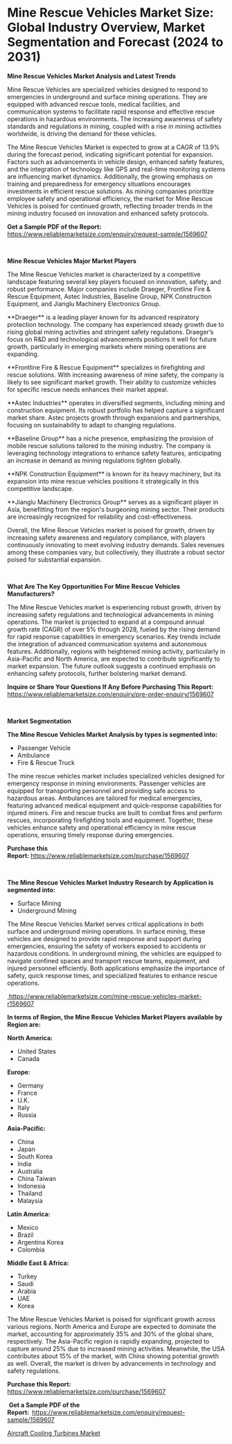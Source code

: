 <p><h1>Mine Rescue Vehicles Market Size: Global Industry Overview, Market Segmentation and Forecast (2024 to 2031)</h1></p><p><strong>Mine Rescue Vehicles Market Analysis and Latest Trends</strong></p>
<p><p>Mine Rescue Vehicles are specialized vehicles designed to respond to emergencies in underground and surface mining operations. They are equipped with advanced rescue tools, medical facilities, and communication systems to facilitate rapid response and effective rescue operations in hazardous environments. The increasing awareness of safety standards and regulations in mining, coupled with a rise in mining activities worldwide, is driving the demand for these vehicles.</p><p>The Mine Rescue Vehicles Market is expected to grow at a CAGR of 13.9% during the forecast period, indicating significant potential for expansion. Factors such as advancements in vehicle design, enhanced safety features, and the integration of technology like GPS and real-time monitoring systems are influencing market dynamics. Additionally, the growing emphasis on training and preparedness for emergency situations encourages investments in efficient rescue solutions. As mining companies prioritize employee safety and operational efficiency, the market for Mine Rescue Vehicles is poised for continued growth, reflecting broader trends in the mining industry focused on innovation and enhanced safety protocols.</p></p>
<p><strong>Get a Sample PDF of the Report:&nbsp;</strong> <a href="https://www.reliablemarketsize.com/enquiry/request-sample/1569607?utm_campaign=1197&utm_medium=2&utm_source=Github&utm_content=ia&utm_term=29122024&utm_id=mine-rescue-vehicles">https://www.reliablemarketsize.com/enquiry/request-sample/1569607</a></p>
<p>&nbsp;</p>
<p><strong>Mine Rescue Vehicles Major Market Players</strong></p>
<p><p>The Mine Rescue Vehicles market is characterized by a competitive landscape featuring several key players focused on innovation, safety, and robust performance. Major companies include Draeger, Frontline Fire & Rescue Equipment, Astec Industries, Baseline Group, NPK Construction Equipment, and Jianglu Machinery Electronics Group.</p><p>**Draeger** is a leading player known for its advanced respiratory protection technology. The company has experienced steady growth due to rising global mining activities and stringent safety regulations. Draeger’s focus on R&D and technological advancements positions it well for future growth, particularly in emerging markets where mining operations are expanding.</p><p>**Frontline Fire & Rescue Equipment** specializes in firefighting and rescue solutions. With increasing awareness of mine safety, the company is likely to see significant market growth. Their ability to customize vehicles for specific rescue needs enhances their market appeal.</p><p>**Astec Industries** operates in diversified segments, including mining and construction equipment. Its robust portfolio has helped capture a significant market share. Astec projects growth through expansions and partnerships, focusing on sustainability to adapt to changing regulations.</p><p>**Baseline Group** has a niche presence, emphasizing the provision of mobile rescue solutions tailored to the mining industry. The company is leveraging technology integrations to enhance safety features, anticipating an increase in demand as mining regulations tighten globally.</p><p>**NPK Construction Equipment** is known for its heavy machinery, but its expansion into mine rescue vehicles positions it strategically in this competitive landscape. </p><p>**Jianglu Machinery Electronics Group** serves as a significant player in Asia, benefitting from the region's burgeoning mining sector. Their products are increasingly recognized for reliability and cost-effectiveness.</p><p>Overall, the Mine Rescue Vehicles market is poised for growth, driven by increasing safety awareness and regulatory compliance, with players continuously innovating to meet evolving industry demands. Sales revenues among these companies vary, but collectively, they illustrate a robust sector poised for substantial expansion.</p></p>
<p>&nbsp;</p>
<p><strong>What Are The Key Opportunities For Mine Rescue Vehicles Manufacturers?</strong></p>
<p><p>The Mine Rescue Vehicles market is experiencing robust growth, driven by increasing safety regulations and technological advancements in mining operations. The market is projected to expand at a compound annual growth rate (CAGR) of over 5% through 2028, fueled by the rising demand for rapid response capabilities in emergency scenarios. Key trends include the integration of advanced communication systems and autonomous features. Additionally, regions with heightened mining activity, particularly in Asia-Pacific and North America, are expected to contribute significantly to market expansion. The future outlook suggests a continued emphasis on enhancing safety protocols, further bolstering market demand.</p></p>
<p><strong>Inquire or Share Your Questions If Any Before Purchasing This Report:</strong> <a href="https://www.reliablemarketsize.com/enquiry/pre-order-enquiry/1569607?utm_campaign=1197&utm_medium=2&utm_source=Github&utm_content=ia&utm_term=29122024&utm_id=mine-rescue-vehicles">https://www.reliablemarketsize.com/enquiry/pre-order-enquiry/1569607</a></p>
<p>&nbsp;</p>
<p><strong>Market Segmentation</strong></p>
<p><strong>The Mine Rescue Vehicles Market Analysis by types is segmented into:</strong></p>
<p><ul><li>Passenger Vehicle</li><li>Ambulance</li><li>Fire & Rescue Truck</li></ul></p>
<p><p>The mine rescue vehicles market includes specialized vehicles designed for emergency response in mining environments. Passenger vehicles are equipped for transporting personnel and providing safe access to hazardous areas. Ambulances are tailored for medical emergencies, featuring advanced medical equipment and quick-response capabilities for injured miners. Fire and rescue trucks are built to combat fires and perform rescues, incorporating firefighting tools and equipment. Together, these vehicles enhance safety and operational efficiency in mine rescue operations, ensuring timely response during emergencies.</p></p>
<p><strong>Purchase this Report:&nbsp;</strong><a href="https://www.reliablemarketsize.com/purchase/1569607?utm_campaign=1197&utm_medium=2&utm_source=Github&utm_content=ia&utm_term=29122024&utm_id=mine-rescue-vehicles">https://www.reliablemarketsize.com/purchase/1569607</a></p>
<p>&nbsp;</p>
<p><strong>The Mine Rescue Vehicles Market Industry Research by Application is segmented into:</strong></p>
<p><ul><li>Surface Mining</li><li>Underground Mining</li></ul></p>
<p><p>The Mine Rescue Vehicles Market serves critical applications in both surface and underground mining operations. In surface mining, these vehicles are designed to provide rapid response and support during emergencies, ensuring the safety of workers exposed to accidents or hazardous conditions. In underground mining, the vehicles are equipped to navigate confined spaces and transport rescue teams, equipment, and injured personnel efficiently. Both applications emphasize the importance of safety, quick response times, and specialized features to enhance rescue operations.</p></p>
<p><a href="https://www.reliablemarketsize.com/mine-rescue-vehicles-market-r1569607?utm_campaign=1197&utm_medium=2&utm_source=Github&utm_content=ia&utm_term=29122024&utm_id=mine-rescue-vehicles">&nbsp;https://www.reliablemarketsize.com/mine-rescue-vehicles-market-r1569607</a></p>
<p><strong>In terms of Region, the Mine Rescue Vehicles Market Players available by Region are:</strong></p>
<p>
    <p> <strong> North America: </strong>
        <ul>
            <li>United States</li>
            <li>Canada</li>
        </ul>
        </p> 
    <p> <strong> Europe: </strong>
        <ul>
            <li>Germany</li>
            <li>France</li>
            <li>U.K.</li>
            <li>Italy</li>
            <li>Russia</li>
        </ul>
        </p> 
    <p> <strong> Asia-Pacific: </strong>
        <ul>
            <li>China</li>
            <li>Japan</li>
            <li>South Korea</li>
            <li>India</li>
            <li>Australia</li>
            <li>China Taiwan</li>
            <li>Indonesia</li>
            <li>Thailand</li>
            <li>Malaysia</li>
        </ul>
        </p> 
    <p> <strong> Latin America: </strong>
        <ul>
            <li>Mexico</li>
            <li>Brazil</li>
            <li>Argentina Korea</li>
            <li>Colombia</li>
        </ul>
        </p> 
    <p> <strong> Middle East & Africa: </strong>
        <ul>
            <li>Turkey</li>
            <li>Saudi</li>
            <li>Arabia</li>
            <li>UAE</li>
            <li>Korea</li>
        </ul>
    </p>
    </p>
<p><p>The Mine Rescue Vehicles Market is poised for significant growth across various regions. North America and Europe are expected to dominate the market, accounting for approximately 35% and 30% of the global share, respectively. The Asia-Pacific region is rapidly expanding, projected to capture around 25% due to increased mining activities. Meanwhile, the USA contributes about 15% of the market, with China showing potential growth as well. Overall, the market is driven by advancements in technology and safety regulations.</p></p>
<p><strong>Purchase this Report: </strong><a href="https://www.reliablemarketsize.com/purchase/1569607?utm_campaign=1197&utm_medium=2&utm_source=Github&utm_content=ia&utm_term=29122024&utm_id=mine-rescue-vehicles">https://www.reliablemarketsize.com/purchase/1569607</a></p>
<p>&nbsp;<strong>Get a Sample PDF of the Report:&nbsp;&nbsp;</strong><a href="https://www.reliablemarketsize.com/enquiry/request-sample/1569607?utm_campaign=1197&utm_medium=2&utm_source=Github&utm_content=ia&utm_term=29122024&utm_id=mine-rescue-vehicles">https://www.reliablemarketsize.com/enquiry/request-sample/1569607</a></p>
<p><strong></strong></p>
<p><p><a href="https://github.com/prosalinda88/Market-Research-Report-List-7/blob/main/aircraft-cooling-turbines-market.md?utm_campaign=1197&utm_medium=2&utm_source=Github&utm_content=ia&utm_term=29122024&utm_id=mine-rescue-vehicles">Aircraft Cooling Turbines Market</a></p></p>